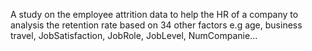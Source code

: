 A study on the employee attrition data to help the HR of a company to analysis the retention rate based on 34 other factors 
e.g age, business travel, JobSatisfaction, JobRole, JobLevel, NumCompanie…
